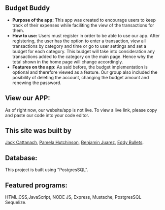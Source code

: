 ## Budget Buddy
* **Purpose of the app:** 
   This app was created to encourage users to keep track of their expenses while faciliting the view of the transactions for them. 
* **How to use:**
   Users must register in order to be able to use our app. After registering, the user has the option to enter a transaction, view all transactions by category and time or go to user settings and set a budget for each category. This budget will take into consideration any transactions added to the category on the main page. Hence why the total shown in the home page will change accordingly. 
* **Features on the app:**
    As said before, the budget implementation is optional and therefore viewed as a feature. Our group also included the posibility of deleting the account, changing the budget amount and renewing the password.  
   
## View our APP: 
As of right now, our website/app is not live. To view a live link, please copy and paste our code into your code editor. 

## This site was built by
[Jack Cattanach](https://github.com/jcattanach), [Pamela Hutchinson](https://github.com/pamelahutchinson), 
[Benjamin Juarez](https://github.com/bjuarez3), [Eddy Bullets](https://github.com/EddyScript).

## Database: 
This project is built using "PostgresSQL".
## Featured programs: 
HTML,CSS,JavaScript, NODE JS, Express, Mustache, PostgresSQL Sequelize.
